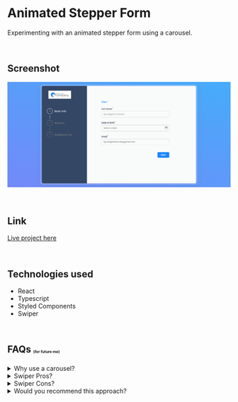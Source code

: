 # Animated Stepper Form

Experimenting with an animated stepper form using a carousel.

&nbsp;

## Screenshot

![Animated form](assets/animated-form.png)

&nbsp;

## Link

[Live project here](https://animated-stepper-form.vercel.app)

&nbsp;

## Technologies used

- React
- Typescript
- Styled Components
- Swiper

&nbsp;

## FAQs <sub><sup><sub><sup><sub>(for future me)</sub></sup></sub></sup></sub>

 <details>
  <summary>Why use a carousel?</summary>

I did try doing everything myself, but faced issues around updating the form state and the custom animation simultaneously. Too much time was being spent there and I thought I could easily bypass that whole shenanigan by utilizing a carousel.

</details>
 <details>
  <summary>Swiper Pros?</summary>

- Straightforward and intuitive.
- Allows you to space slides evenly through props unlike Alice.

</details>

 <details>
  <summary>Swiper Cons?</summary>

- Behaves similarly unpredictably sometimes just like Alice.
- Requires more code and logic to get the same functionality as Alice. Big L.
</details>

 <details>
  <summary>Would you recommend this approach?</summary>
  Nope. Working with Swiper in this specific use-case is too much hassle.

</details>
